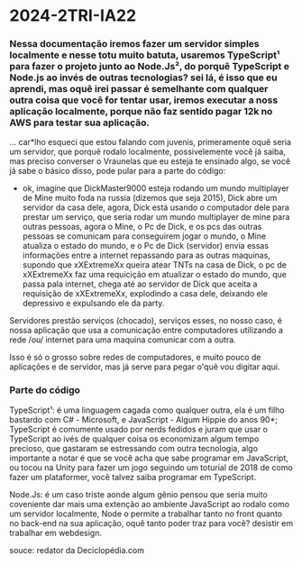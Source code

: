 # 2024-2TRI-IA22
### Nessa documentação iremos fazer um servidor simples localmente e nesse totu muito batuta, usaremos TypeScript¹ para fazer o projeto junto ao Node.Js², do porquê TypeScript e Node.js ao invés de outras tecnologias? sei lá, é isso que eu aprendi, mas oquê irei passar é semelhante com qualquer outra coisa que você for tentar usar, iremos executar a noss aplicação localmente, porque não faz sentido pagar 12k no AWS para testar sua aplicação.

... car*lho esqueci que estou falando com juvenis, primeramente oquê seria um servidor, que porquê rodalo localmente, possivelemente você já saiba, mas preciso converser o Vraunelas que eu esteja te ensinado algo, se você já sabe o básico disso, pode pular para a parte do código:

* ok, imagine que DickMaster9000 esteja rodando um mundo multiplayer de Mine muito foda na russia (dizemos que seja 2015), Dick abre um servidor da casa dele, agora, Dick está usando o computador dele para prestar um serviço, que seria rodar um mundo multiplayer de mine para outras pessoas, agora o Mine, o Pc de Dick, e os pcs das outras pessoas se comunicam para conseguirem jogar o mundo, o Mine atualiza o estado do mundo, e o Pc de Dick (servidor) envia essas informações entre a internet repassando para as outras maquinas, supondo que xXExtremeXx queira atear TNTs na casa de Dick, o pc de xXExtremeXx faz uma requicição em atualizar o estado do mundo, que passa pala internet, chega até ao servidor de Dick que aceita a requisição de xXExtremeXx, explodindo a casa dele, deixando ele depressivo e expulsando ele da party.

Servidores prestão serviços (chocado), serviços esses, no nosso caso, é nossa aplicação que usa a comunicação entre computadores utilizando a rede /ou/ internet para uma maquina comunicar com a outra.

Isso é só o grosso sobre redes de computadores, e muito pouco de aplicações e de servidor, mas já serve para pegar o'quê vou digitar aqui.

### Parte do código

TypeScript¹: é uma linguagem cagada como qualquer outra, ela é um filho bastardo com C# - Microsoft, e JavaScript - Algum Hippie do anos 90*; TypeScript é comumente usado por nerds fedidos e juram que usar o TypeScript ao ivés de qualquer coisa os economizam algum tempo precioso, que gastaram se estressando com outra tecnologia, algo importante a notar é que se você acha que sabe programar em JavaScript, ou tocou na Unity para fazer um jogo seguindo um toturial de 2018 de como fazer um plataformer, você talvez saiba programar em TypeScript.

Node.Js: é um caso triste aonde algum gênio pensou que seria muito coveniente dar mais uma extenção ao ambiente JavaScript ao rodalo como um servidor localmente, Node o permite a trabalhar tanto no front quanto no back-end na sua aplicação, oquê tanto poder traz para você?
desistir em trabalhar em webdesign.

souce: redator da Deciclopédia.com
